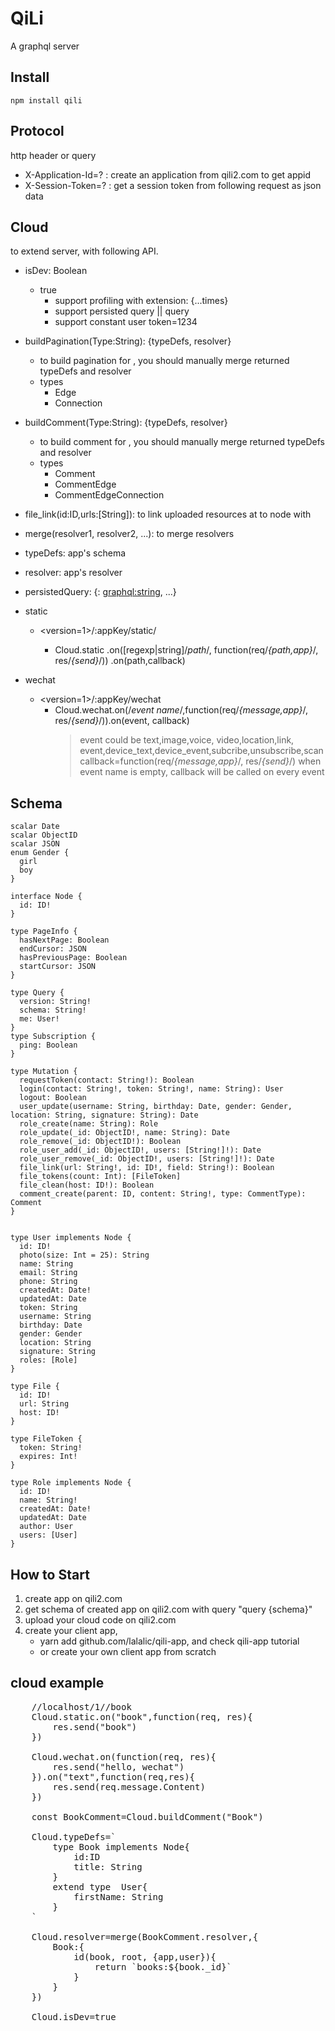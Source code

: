 QiLi
====

A graphql server

Install
-------
<code>npm install qili</code>

Protocol
----
http header or query
* X-Application-Id=? : create an application from qili2.com to get appid
* X-Session-Token=? : get a session token from following request as json data

Cloud
---
to extend server, with following API.

* isDev: Boolean
	* true
		* support profiling with extension: {...times}
		* support persisted query || query
		* support constant user token=1234

* buildPagination(Type:String): {typeDefs, resolver}
	* to build pagination for <Type>, you should manually merge returned typeDefs and resolver
	* types
		* <Type>Edge
		* <Type>Connection
		
* buildComment(Type:String): {typeDefs, resolver}
	* to build comment for <Type>, you should manually merge returned typeDefs and resolver
	* types
		* <Type>Comment
		* <Type>CommentEdge
		* <Type>CommentEdgeConnection

* file_link(id:ID,urls:[String]): to link uploaded resources at <urls> to node with <id>

* merge(resolver1, resolver2, ...): to merge resolvers

* typeDefs: app's schema

* resolver: app's resolver


* persistedQuery: {<id>: <graphql:string>, ...}

* static 
	* <version=1>/:appKey/static/<path>
		* Cloud.static
			.on([regexp|string]/*path*/, function(req/*{path,app}*/, res/*{send}*/))
			.on(path,callback)

* wechat
	* <version=1>/:appKey/wechat
		* Cloud.wechat.on(/*event name*/,function(req/*{message,app}*/, res/*{send}*/)).on(event, callback)
			> event could be text,image,voice, video,location,link, event,device_text,device_event,subcribe,unsubscribe,scan
			> callback=function(req/*{message,app}*/, res/*{send}*/)
			> when event name is empty, callback will be called on every event 

			
Schema
---

	scalar Date
	scalar ObjectID
	scalar JSON
	enum Gender {
	  girl
	  boy
	}

	interface Node {
	  id: ID!
	}

	type PageInfo {
	  hasNextPage: Boolean
	  endCursor: JSON
	  hasPreviousPage: Boolean
	  startCursor: JSON
	}

	type Query {
	  version: String!
	  schema: String!
	  me: User!
	}
	type Subscription {
	  ping: Boolean
	}

	type Mutation {
	  requestToken(contact: String!): Boolean
	  login(contact: String!, token: String!, name: String): User
	  logout: Boolean
	  user_update(username: String, birthday: Date, gender: Gender, location: String, signature: String): Date
	  role_create(name: String): Role
	  role_update(_id: ObjectID!, name: String): Date
	  role_remove(_id: ObjectID!): Boolean
	  role_user_add(_id: ObjectID!, users: [String!]!): Date
	  role_user_remove(_id: ObjectID!, users: [String!]!): Date
	  file_link(url: String!, id: ID!, field: String!): Boolean
	  file_tokens(count: Int): [FileToken]
	  file_clean(host: ID!): Boolean
	  comment_create(parent: ID, content: String!, type: CommentType): Comment
	}


	type User implements Node {
	  id: ID!
	  photo(size: Int = 25): String
	  name: String
	  email: String
	  phone: String
	  createdAt: Date!
	  updatedAt: Date
	  token: String
	  username: String
	  birthday: Date
	  gender: Gender
	  location: String
	  signature: String
	  roles: [Role]
	}

	type File {
	  id: ID!
	  url: String
	  host: ID!
	}

	type FileToken {
	  token: String!
	  expires: Int!
	}

	type Role implements Node {
	  id: ID!
	  name: String!
	  createdAt: Date!
	  updatedAt: Date
	  author: User
	  users: [User]
	}
			
How to Start
-----
1. create app on qili2.com
2. get schema of created app on qili2.com with query "query {schema}"
3. upload your cloud code on qili2.com
4. create your client app, 
	* yarn add github.com/lalalic/qili-app, and check qili-app tutorial
	* or create your own client app from  scratch

cloud example
----		
<pre>
	//localhost/1/<appKey>/book
	Cloud.static.on("book",function(req, res){
		res.send("<html>book</html>")
	})
	
	Cloud.wechat.on(function(req, res){
		res.send("hello, wechat")
	}).on("text",function(req,res){
		res.send(req.message.Content)
	})
	
	const BookComment=Cloud.buildComment("Book")
	
	Cloud.typeDefs=`
		type Book implements Node{
			id:ID
			title: String
		}
		extend type  User{
			firstName: String
		}
	`
	
	Cloud.resolver=merge(BookComment.resolver,{
		Book:{
			id(book, root, {app,user}){
				return `books:${book._id}`
			}
		}
	})
	
	Cloud.isDev=true
</pre>
	